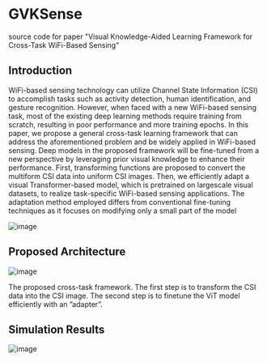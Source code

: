 # GVKSense
source code for paper "Visual Knowledge-Aided Learning Framework for Cross-Task WiFi-Based Sensing"


## Introduction 

WiFi-based sensing technology can utilize Channel
State Information (CSI) to accomplish tasks such as activity detection, human identification, and gesture recognition. However,
when faced with a new WiFi-based sensing task, most of the
existing deep learning methods require training from scratch,
resulting in poor performance and more training epochs. In this
paper, we propose a general cross-task learning framework that
can address the aforementioned problem and be widely applied
in WiFi-based sensing. Deep models in the proposed framework
will be fine-tuned from a new perspective by leveraging prior
visual knowledge to enhance their performance. First, transforming functions are proposed to convert the multiform CSI
data into uniform CSI images. Then, we efficiently adapt a
visual Transformer-based model, which is pretrained on largescale visual datasets, to realize task-specific WiFi-based sensing
applications. The adaptation method employed differs from conventional fine-tuning techniques as it focuses on modifying only
a small part of the model

![image](https://github.com/user-attachments/assets/a6770f73-46b2-440b-a171-72ed3dd7f5fc)

## Proposed Architecture

![image](https://github.com/user-attachments/assets/d62ee988-2c38-4112-8f50-d71774f908e2)

The proposed cross-task framework. The first step is to transform the
CSI data into the CSI image. The second step is to finetune the ViT model
efficiently with an ”adapter”.


## Simulation Results


![image](https://github.com/user-attachments/assets/715abca6-af37-4d02-b18f-f13d04aa8bec)


